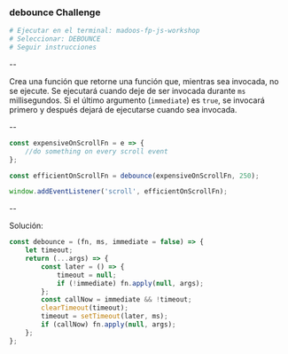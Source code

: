### debounce Challenge

```bash
# Ejecutar en el terminal: madoos-fp-js-workshop
# Seleccionar: DEBOUNCE
# Seguir instrucciones
```

--

Crea una función que retorne una función que, mientras sea invocada, no
se ejecute. Se ejecutará cuando deje de ser invocada durante `ms` millisegundos.
Si el último argumento (`immediate`) es `true`, se invocará primero y después
dejará de ejecutarse cuando sea invocada.

--

```javascript
const expensiveOnScrollFn = e => {
    //do something on every scroll event
};

const efficientOnScrollFn = debounce(expensiveOnScrollFn, 250);

window.addEventListener('scroll', efficientOnScrollFn);
```

--

Solución:

```javascript
const debounce = (fn, ms, immediate = false) => {
    let timeout;
    return (...args) => {
        const later = () => {
            timeout = null;
            if (!immediate) fn.apply(null, args);
        };
        const callNow = immediate && !timeout;
        clearTimeout(timeout);
        timeout = setTimeout(later, ms);
        if (callNow) fn.apply(null, args);
    };
};
```

